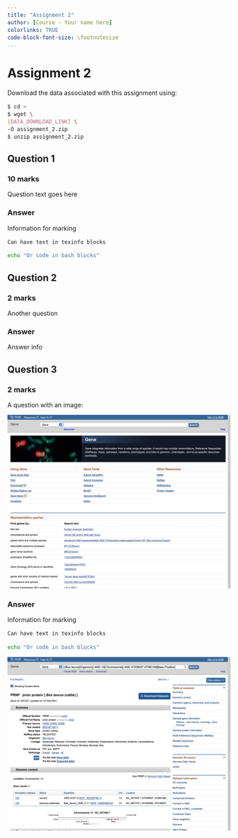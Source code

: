 ```yaml
---
title: "Assignment 2"
author: [Course - Your name here]
colorlinks: TRUE
code-block-font-size: \footnotesize
...
```


# Assignment 2

Download the data associated with this assignment using:

```bash
$ cd ~
$ wget \
[DATA_DOWNLOAD_LINK] \
-O assignment_2.zip
$ unzip assignment_2.zip
```

## Question 1

### 10 marks

Question text goes here

### Answer

Information for marking

```texinfo
Can have text in texinfo blocks
```

```bash
echo "Or code in bash blocks"
```

## Question 2

### 2 marks

Another question

### Answer

Answer info

## Question 3

### 2 marks

A question with an image:

![An image](assignment_2_includes/2-5.png)

### Answer

Information for marking

```texinfo
Can have text in texinfo blocks
```

```bash
echo "Or code in bash blocks"
```

![An image](assignment_2_includes/2-6.png)
